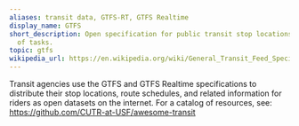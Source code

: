 ```yaml
---
aliases: transit data, GTFS-RT, GTFS Realtime
display_name: GTFS
short_description: Open specification for public transit stop locations, route schedules, and related info for riders.
  of tasks.
topic: gtfs
wikipedia_url: https://en.wikipedia.org/wiki/General_Transit_Feed_Specification
---
```

Transit agencies use the GTFS and GTFS Realtime specifications to distribute their stop locations, route schedules, and related information for riders as open datasets on the internet. For a catalog of resources, see: https://github.com/CUTR-at-USF/awesome-transit
